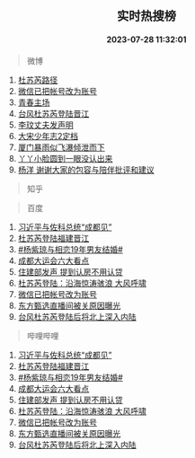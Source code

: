 <div align="center"><h2>实时热搜榜</h2><h4>2023-07-28 11:32:01</h4></div>

> 微博  

1. [杜苏芮路径](https://s.weibo.com/weibo?q=%E6%9D%9C%E8%8B%8F%E8%8A%AE%E8%B7%AF%E5%BE%84&t=31&band_rank=1&Refer=top)<br />
2. [微信已把帐号改为账号](https://s.weibo.com/weibo?q=%23%E5%BE%AE%E4%BF%A1%E5%B7%B2%E6%8A%8A%E5%B8%90%E5%8F%B7%E6%94%B9%E4%B8%BA%E8%B4%A6%E5%8F%B7%23&t=31&band_rank=2&Refer=top)<br />
3. [青春主场](https://s.weibo.com/weibo?q=%23%E9%9D%92%E6%98%A5%E4%B8%BB%E5%9C%BA%23&t=31&band_rank=3&Refer=top)<br />
4. [台风杜苏芮登陆晋江](https://s.weibo.com/weibo?q=%23%E5%8F%B0%E9%A3%8E%E6%9D%9C%E8%8B%8F%E8%8A%AE%E7%99%BB%E9%99%86%E6%99%8B%E6%B1%9F%23&t=31&band_rank=4&Refer=top)<br />
5. [李玟丈夫发声明](https://s.weibo.com/weibo?q=%23%E6%9D%8E%E7%8E%9F%E4%B8%88%E5%A4%AB%E5%8F%91%E5%A3%B0%E6%98%8E%23&t=31&band_rank=5&Refer=top)<br />
6. [大宋少年志2定档](https://s.weibo.com/weibo?q=%E5%A4%A7%E5%AE%8B%E5%B0%91%E5%B9%B4%E5%BF%972%E5%AE%9A%E6%A1%A3&t=31&band_rank=6&Refer=top)<br />
7. [厦门暴雨似飞瀑倾泄而下](https://s.weibo.com/weibo?q=%23%E5%8E%A6%E9%97%A8%E6%9A%B4%E9%9B%A8%E4%BC%BC%E9%A3%9E%E7%80%91%E5%80%BE%E6%B3%84%E8%80%8C%E4%B8%8B%23&t=31&band_rank=7&Refer=top)<br />
8. [丫丫小脸圆到一眼没认出来](https://s.weibo.com/weibo?q=%23%E4%B8%AB%E4%B8%AB%E5%B0%8F%E8%84%B8%E5%9C%86%E5%88%B0%E4%B8%80%E7%9C%BC%E6%B2%A1%E8%AE%A4%E5%87%BA%E6%9D%A5%23&t=31&band_rank=8&Refer=top)<br />
9. [杨洋 谢谢大家的包容与陪伴批评和建议](https://s.weibo.com/weibo?q=%E6%9D%A8%E6%B4%8B%20%E8%B0%A2%E8%B0%A2%E5%A4%A7%E5%AE%B6%E7%9A%84%E5%8C%85%E5%AE%B9%E4%B8%8E%E9%99%AA%E4%BC%B4%E6%89%B9%E8%AF%84%E5%92%8C%E5%BB%BA%E8%AE%AE&t=31&band_rank=9&Refer=top)<br />

> 知乎  


> 百度  

1. [习近平与佐科总统“成都见”](https://www.baidu.com/s?wd=%E4%B9%A0%E8%BF%91%E5%B9%B3%E4%B8%8E%E4%BD%90%E7%A7%91%E6%80%BB%E7%BB%9F%E2%80%9C%E6%88%90%E9%83%BD%E8%A7%81%E2%80%9D&sa=fyb_news&rsv_dl=fyb_news)<br />
2. [杜苏芮登陆福建晋江](https://www.baidu.com/s?wd=%E6%9D%9C%E8%8B%8F%E8%8A%AE%E7%99%BB%E9%99%86%E7%A6%8F%E5%BB%BA%E6%99%8B%E6%B1%9F&sa=fyb_news&rsv_dl=fyb_news)<br />
3. [#杨紫琼与相恋19年男友结婚#](https://www.baidu.com/s?wd=%23%E6%9D%A8%E7%B4%AB%E7%90%BC%E4%B8%8E%E7%9B%B8%E6%81%8B19%E5%B9%B4%E7%94%B7%E5%8F%8B%E7%BB%93%E5%A9%9A%23&sa=fyb_news&rsv_dl=fyb_news)<br />
4. [成都大运会六大看点](https://www.baidu.com/s?wd=%E6%88%90%E9%83%BD%E5%A4%A7%E8%BF%90%E4%BC%9A%E5%85%AD%E5%A4%A7%E7%9C%8B%E7%82%B9&sa=fyb_news&rsv_dl=fyb_news)<br />
5. [住建部发声 提到认房不用认贷](https://www.baidu.com/s?wd=%E4%BD%8F%E5%BB%BA%E9%83%A8%E5%8F%91%E5%A3%B0+%E6%8F%90%E5%88%B0%E8%AE%A4%E6%88%BF%E4%B8%8D%E7%94%A8%E8%AE%A4%E8%B4%B7&sa=fyb_news&rsv_dl=fyb_news)<br />
6. [杜苏芮登陆：沿海惊涛骇浪 大风呼啸](https://www.baidu.com/s?wd=%E6%9D%9C%E8%8B%8F%E8%8A%AE%E7%99%BB%E9%99%86%EF%BC%9A%E6%B2%BF%E6%B5%B7%E6%83%8A%E6%B6%9B%E9%AA%87%E6%B5%AA+%E5%A4%A7%E9%A3%8E%E5%91%BC%E5%95%B8&sa=fyb_news&rsv_dl=fyb_news)<br />
7. [微信已把帐号改为账号](https://www.baidu.com/s?wd=%E5%BE%AE%E4%BF%A1%E5%B7%B2%E6%8A%8A%E5%B8%90%E5%8F%B7%E6%94%B9%E4%B8%BA%E8%B4%A6%E5%8F%B7&sa=fyb_news&rsv_dl=fyb_news)<br />
8. [东方甄选直播间被关原因曝光](https://www.baidu.com/s?wd=%E4%B8%9C%E6%96%B9%E7%94%84%E9%80%89%E7%9B%B4%E6%92%AD%E9%97%B4%E8%A2%AB%E5%85%B3%E5%8E%9F%E5%9B%A0%E6%9B%9D%E5%85%89&sa=fyb_news&rsv_dl=fyb_news)<br />
9. [台风杜苏芮登陆后将北上深入内陆](https://www.baidu.com/s?wd=%E5%8F%B0%E9%A3%8E%E6%9D%9C%E8%8B%8F%E8%8A%AE%E7%99%BB%E9%99%86%E5%90%8E%E5%B0%86%E5%8C%97%E4%B8%8A%E6%B7%B1%E5%85%A5%E5%86%85%E9%99%86&sa=fyb_news&rsv_dl=fyb_news)<br />

> 哔哩哔哩  

1. [习近平与佐科总统“成都见”](https://www.baidu.com/s?wd=%E4%B9%A0%E8%BF%91%E5%B9%B3%E4%B8%8E%E4%BD%90%E7%A7%91%E6%80%BB%E7%BB%9F%E2%80%9C%E6%88%90%E9%83%BD%E8%A7%81%E2%80%9D&sa=fyb_news&rsv_dl=fyb_news)<br />
2. [杜苏芮登陆福建晋江](https://www.baidu.com/s?wd=%E6%9D%9C%E8%8B%8F%E8%8A%AE%E7%99%BB%E9%99%86%E7%A6%8F%E5%BB%BA%E6%99%8B%E6%B1%9F&sa=fyb_news&rsv_dl=fyb_news)<br />
3. [#杨紫琼与相恋19年男友结婚#](https://www.baidu.com/s?wd=%23%E6%9D%A8%E7%B4%AB%E7%90%BC%E4%B8%8E%E7%9B%B8%E6%81%8B19%E5%B9%B4%E7%94%B7%E5%8F%8B%E7%BB%93%E5%A9%9A%23&sa=fyb_news&rsv_dl=fyb_news)<br />
4. [成都大运会六大看点](https://www.baidu.com/s?wd=%E6%88%90%E9%83%BD%E5%A4%A7%E8%BF%90%E4%BC%9A%E5%85%AD%E5%A4%A7%E7%9C%8B%E7%82%B9&sa=fyb_news&rsv_dl=fyb_news)<br />
5. [住建部发声 提到认房不用认贷](https://www.baidu.com/s?wd=%E4%BD%8F%E5%BB%BA%E9%83%A8%E5%8F%91%E5%A3%B0+%E6%8F%90%E5%88%B0%E8%AE%A4%E6%88%BF%E4%B8%8D%E7%94%A8%E8%AE%A4%E8%B4%B7&sa=fyb_news&rsv_dl=fyb_news)<br />
6. [杜苏芮登陆：沿海惊涛骇浪 大风呼啸](https://www.baidu.com/s?wd=%E6%9D%9C%E8%8B%8F%E8%8A%AE%E7%99%BB%E9%99%86%EF%BC%9A%E6%B2%BF%E6%B5%B7%E6%83%8A%E6%B6%9B%E9%AA%87%E6%B5%AA+%E5%A4%A7%E9%A3%8E%E5%91%BC%E5%95%B8&sa=fyb_news&rsv_dl=fyb_news)<br />
7. [微信已把帐号改为账号](https://www.baidu.com/s?wd=%E5%BE%AE%E4%BF%A1%E5%B7%B2%E6%8A%8A%E5%B8%90%E5%8F%B7%E6%94%B9%E4%B8%BA%E8%B4%A6%E5%8F%B7&sa=fyb_news&rsv_dl=fyb_news)<br />
8. [东方甄选直播间被关原因曝光](https://www.baidu.com/s?wd=%E4%B8%9C%E6%96%B9%E7%94%84%E9%80%89%E7%9B%B4%E6%92%AD%E9%97%B4%E8%A2%AB%E5%85%B3%E5%8E%9F%E5%9B%A0%E6%9B%9D%E5%85%89&sa=fyb_news&rsv_dl=fyb_news)<br />
9. [台风杜苏芮登陆后将北上深入内陆](https://www.baidu.com/s?wd=%E5%8F%B0%E9%A3%8E%E6%9D%9C%E8%8B%8F%E8%8A%AE%E7%99%BB%E9%99%86%E5%90%8E%E5%B0%86%E5%8C%97%E4%B8%8A%E6%B7%B1%E5%85%A5%E5%86%85%E9%99%86&sa=fyb_news&rsv_dl=fyb_news)<br />
